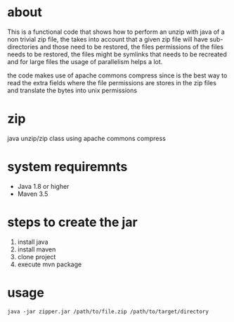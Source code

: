 # about
This is a functional code that shows how to perform an unzip with java of a non trivial zip file, the takes into account
that a given zip file will have sub-directories and those need to be restored, the files permissions of the files needs to be restored,
the files might be symlinks that needs to be recreated and for large files the usage of parallelism helps a lot.

the code makes use of apache commons compress since is the best way to read the extra fields where the file permissions are stores in the zip files and translate the bytes into unix permissions

# zip
java unzip/zip class using apache commons compress

# system requiremnts 
* Java 1.8 or higher
* Maven 3.5

# steps to create the jar
1. install java
2. install maven
3. clone project
4. execute mvn package

# usage
```java -jar zipper.jar /path/to/file.zip /path/to/target/directory```
